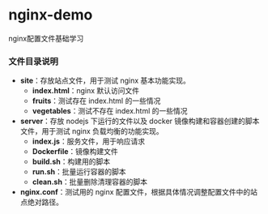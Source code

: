 # nginx-demo

nginx配置文件基础学习



### 文件目录说明

- **site**：存放站点文件，用于测试 nginx 基本功能实现。
  - **index.html**：nginx 默认访问文件
  - **fruits**：测试存在 index.html 的一些情况
  - **vegetables**：测试不存在 index.html 的一些情况
- **server**：存放 nodejs 下运行的文件以及 docker 镜像构建和容器创建的脚本文件，用于测试 nginx 负载均衡的功能实现。
  - **index.js**：服务文件，用于响应请求
  - **Dockerfile**：镜像构建文件
  - **build.sh**：构建用的脚本
  - **run.sh**：批量运行容器的脚本
  - **clean.sh**：批量删除清理容器的脚本
- **nginx.conf**：测试用的 nginx 配置文件，根据具体情况调整配置文件中的站点绝对路径。
